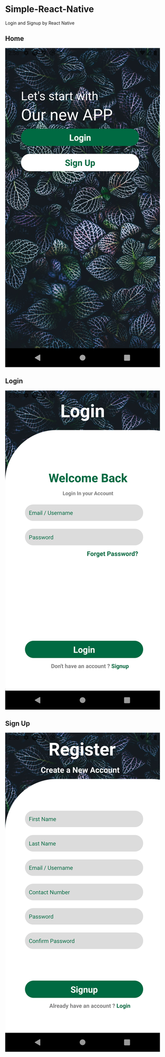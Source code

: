 # Simple-React-Native
Login and Signup by React Native

## Home
![Home](1.png)


## Login
![Login](2.png)

## Sign Up
![Sign Up](3.png)
